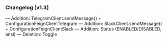 ### Changelog [v1.3]
— Addition: TelegramClient.sendMessage() + ConfigurationFeignClientTelegram
— Addition: SlackClient.sendMessage() + ConfigurationFeignClientSlack
— Addition: Status (ENABLED/DISABLED, ansi)
— Deletion: Toggle
